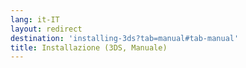 ```yaml
---
lang: it-IT
layout: redirect
destination: 'installing-3ds?tab=manual#tab-manual'
title: Installazione (3DS, Manuale)
---
```


